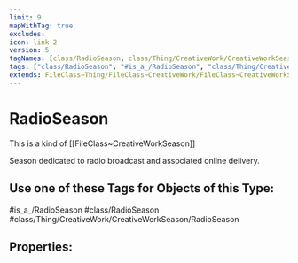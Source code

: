 ```yaml
---
limit: 9
mapWithTag: true
excludes:
icon: link-2
version: 5
tagNames: [class/RadioSeason, class/Thing/CreativeWork/CreativeWorkSeason/RadioSeason, is_a_/RadioSeason, schema-org/RadioSeason]
tags: ["class/RadioSeason", "#is_a_/RadioSeason", "class/Thing/CreativeWork/CreativeWorkSeason/RadioSeason"]
extends: FileClass~Thing/FileClass~CreativeWork/FileClass~CreativeWorkSeason
---
```


# RadioSeason
This is a kind of [[FileClass~CreativeWorkSeason]]

Season dedicated to radio broadcast and associated online delivery.


## Use one of these Tags for Objects of this Type:

#is_a_/RadioSeason
#class/RadioSeason
#class/Thing/CreativeWork/CreativeWorkSeason/RadioSeason

## Properties:


